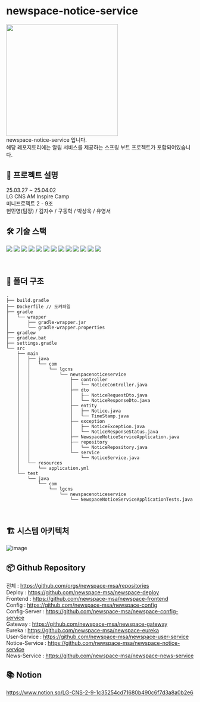 # newspace-notice-service
<img src="https://github.com/user-attachments/assets/04d415b7-b379-4a0b-9aba-ff1d3609db85" width="300" />

<br>
newspace-notice-service 입니다.
<br>
해당 레포지토리에는 알림 서비스를 제공하는 스프링 부트 프로젝트가 포함되어있습니다.
<br>

## 📍 프로젝트 설명
25.03.27 ~ 25.04.02
<br>
LG CNS AM Inspire Camp
<br>
미니프로젝트 2 - 9조
<br>
현민영(팀장) / 김지수 / 구동혁 / 박상욱 / 유영서

## 🛠️ 기술 스택

<img src="https://img.shields.io/badge/Spring%20Boot-6DB33F?style=for-the-badge&logo=SpringBoot&logoColor=white"> <img src="https://img.shields.io/badge/Spring%20Security-6DB33F?style=for-the-badge&logo=SpringSecurity&logoColor=white"> <img src="https://img.shields.io/badge/Gradle-02303A?style=for-the-badge&logo=Gradle&logoColor=white"> <img src="https://img.shields.io/badge/Spring%20Cloud-6DB33F?style=for-the-badge&logo=Spring&logoColor=white"> <img src="https://img.shields.io/badge/Spring%20AI-6DB33F?style=for-the-badge&logo=Spring&logoColor=white"> <img src="https://img.shields.io/badge/Spring%20WebFlux-6DB33F?style=for-the-badge&logo=SpringWebFlux&logoColor=white"> <img src="https://img.shields.io/badge/MariaDB-003545?style=for-the-badge&logo=MariaDB&logoColor=white"> <img src="https://img.shields.io/badge/Docker-2496ED?style=for-the-badge&logo=Docker&logoColor=white"> <img src="https://img.shields.io/badge/Jenkins-D24939?style=for-the-badge&logo=Jenkins&logoColor=white"> <img src="https://img.shields.io/badge/Postman-FF6C37?style=for-the-badge&logo=Postman&logoColor=white"> <img src="https://img.shields.io/badge/Swagger-85EA2D?style=for-the-badge&logo=Swagger&logoColor=white"> <img src="https://img.shields.io/badge/Notion-000000?style=for-the-badge&logo=Notion&logoColor=white"> <img src="https://img.shields.io/badge/NGINX-009639?style=for-the-badge&logo=NGINX&logoColor=white"> 

<br/>

## 📂 폴더 구조

```
.
├── build.gradle
├── Dockerfile // 도커파일
├── gradle
│   └── wrapper
│       ├── gradle-wrapper.jar
│       └── gradle-wrapper.properties
├── gradlew
├── gradlew.bat
├── settings.gradle
└── src
    ├── main
    │   ├── java
    │   │   └── com
    │   │       └── lgcns
    │   │           └── newspacenoticeservice
    │   │               ├── controller
    │   │               │   └── NoticeController.java
    │   │               ├── dto
    │   │               │   ├── NoticeRequestDto.java
    │   │               │   └── NoticeResponseDto.java
    │   │               ├── entity
    │   │               │   ├── Notice.java
    │   │               │   └── TimeStamp.java
    │   │               ├── exception
    │   │               │   ├── NoticeException.java
    │   │               │   └── NoticeResponseStatus.java
    │   │               ├── NewspaceNoticeServiceApplication.java
    │   │               ├── repository
    │   │               │   └── NoticeRepository.java
    │   │               └── service
    │   │                   └── NoticeService.java
    │   └── resources
    │       └── application.yml
    └── test
        └── java
            └── com
                └── lgcns
                    └── newspacenoticeservice
                        └── NewspaceNoticeServiceApplicationTests.java
```
<br/>

## 🏗️ 시스템 아키텍처
![image](https://github.com/user-attachments/assets/bba4aae7-b01a-46dc-8aee-096fa4736107)

## 📦 Github Repository
전체 : https://github.com/orgs/newspace-msa/repositories
<br>
Deploy : https://github.com/newspace-msa/newspace-deploy
<br>
Frontend : https://github.com/newspace-msa/newspace-frontend
<br>
Config : https://github.com/newspace-msa/newspace-config
<br>
Config-Server : https://github.com/newspace-msa/newspace-config-service
<br>
Gateway : https://github.com/newspace-msa/newspace-gateway
<br>
Eureka : https://github.com/newspace-msa/newspace-eureka
<br>
User-Service : https://github.com/newspace-msa/newspace-user-service
<br>
Notice-Service : https://github.com/newspace-msa/newspace-notice-service
<br>
News-Service : https://github.com/newspace-msa/newspace-news-service

## 📚 Notion
https://www.notion.so/LG-CNS-2-9-1c35254cd71680b490c6f7d3a8a0b2e6


